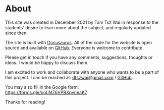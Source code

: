 # About

This site was created in December 2021 by Tam Tsz Wai in response to the students' desire to learn more about the subject, and regularly updated since then.

The site is built with [Docusaurus](https://docusaurus.io/). All of the code for the website is open source and available on [GitHub](https://github.com/rccttwd/rccttwd.github.io/). Everyone is welcome to contribute.

Please get in touch if you have any comments, suggestions, thoughts or ideas. I would be happy to discuss them.

I am excited to work and collaborate with anyone who wants to be a part of this project. I can be reached at: dtszwai@gmail.com / [GitHub](https://github.com/rccttwd/).

You may also fill in the Google form: https://forms.gle/xpLMZ6VPBXpyneaK7

Thanks for reading!